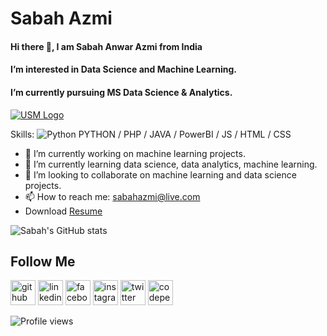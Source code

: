 # Sabah Azmi
#### Hi there 👋, I am Sabah Anwar Azmi from India
#### I’m interested in Data Science and Machine Learning. 
#### I’m currently pursuing MS Data Science & Analytics.
[![USM Logo](https://www.usm.my/templates/yootheme/cache/usm-white-475e851a.png)](https://www.usm.my/)

Skills: ![Python](https://www.python.org/static/community_logos/python-logo.png) PYTHON / PHP / JAVA / PowerBI / JS / HTML / CSS

- 🔭 I’m currently working on machine learning projects. 
- 🌱 I’m currently learning data science, data analytics, machine learning.
- 👯 I’m looking to collaborate on machine learning and data science projects.
- 📫 How to reach me: sabahazmi@live.com 
- Download <a href="https://1drv.ms/b/s!Agyk8cUkigmxgc8njP0BvHlZBS7M4A?e=JjJ79j" target="_blank">Resume</a>

![Sabah's GitHub stats](https://github-readme-stats.vercel.app/api?username=sabahazmi&count_private=true&show_icons=true&theme=radical)

## Follow Me
[<img src='https://cdn.jsdelivr.net/npm/simple-icons@3.0.1/icons/github.svg' alt='github' height='40'>](https://github.com/sabahazmi)  [<img src='https://cdn.jsdelivr.net/npm/simple-icons@3.0.1/icons/linkedin.svg' alt='linkedin' height='40'>](https://www.linkedin.com/in/sabahazmi/)  [<img src='https://cdn.jsdelivr.net/npm/simple-icons@3.0.1/icons/facebook.svg' alt='facebook' height='40'>](https://www.facebook.com/sabahazmi)  [<img src='https://cdn.jsdelivr.net/npm/simple-icons@3.0.1/icons/instagram.svg' alt='instagram' height='40'>](https://www.instagram.com/sabah_azmi/)  [<img src='https://cdn.jsdelivr.net/npm/simple-icons@3.0.1/icons/twitter.svg' alt='twitter' height='40'>](https://twitter.com/sabahazmisays)  [<img src='https://cdn.jsdelivr.net/npm/simple-icons@3.0.1/icons/codepen.svg' alt='codepen' height='40'>](https://codepen.io/sabahazmi)  

 
![Profile views](https://gpvc.arturio.dev/sabahazmi)  
